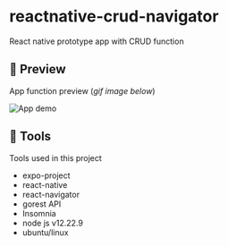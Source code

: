 # reactnative-crud-navigator

React native prototype app with CRUD function

## 📱 Preview

App function preview (_gif image below_)

![App demo](./img/appPreview/20220809_075137.gif)

## 🔨 Tools

Tools used in this project

- expo-project
- react-native
- react-navigator
- gorest API
- Insomnia
- node js v12.22.9
- ubuntu/linux
